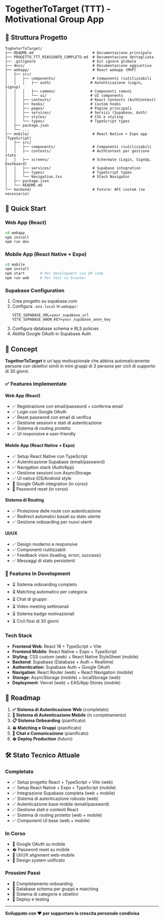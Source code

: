 # TogetherToTarget (TTT) - Motivational Group App

## 📁 Struttura Progetto

```
TogheterToTarget/
├── README.md                           # Documentazione principale
├── PROGETTO_TTT_RIASSUNTO_COMPLETO.md  # Documentazione dettagliata
├── .gitignore                          # Git ignore globale
├── docs/                               # Documentazione aggiuntiva
├── webapp/                             # React webapp (MVP)
│   ├── src/
│   │   ├── components/                 # Componenti riutilizzabili
│   │   │   ├── auth/                  # Autenticazione (Login, Signup)
│   │   │   ├── common/                # Componenti comuni
│   │   │   └── ui/                    # UI components
│   │   ├── contexts/                  # React Contexts (AuthContext)
│   │   ├── hooks/                     # Custom hooks
│   │   ├── pages/                     # Pagine principali
│   │   ├── services/                  # Servizi (Supabase, Auth)
│   │   ├── styles/                    # CSS e styling
│   │   └── types/                     # TypeScript types
│   ├── package.json
│   └── ...
├── mobile/                             # React Native + Expo app (TypeScript)
│   ├── src/
│   │   ├── components/                 # Componenti riutilizzabili
│   │   ├── contexts/                   # AuthContext per gestione stato
│   │   ├── screens/                    # Schermate (Login, SignUp, Dashboard)
│   │   ├── services/                   # Supabase integration
│   │   ├── types/                      # TypeScript types
│   │   └── Navigation.tsx              # Stack Navigator
│   ├── package.json
│   └── README.md
└── backend/                            # Future: API custom (se necessario)
```

## 🚀 Quick Start

### Web App (React)

```bash
cd webapp
npm install
npm run dev
```

### Mobile App (React Native + Expo)

```bash
cd mobile
npm install
npm start       # Per development con QR code
npm run web     # Per test su browser
```

### Supabase Configuration

1. Crea progetto su supabase.com
2. Configura `.env.local` in `webapp/`:
   ```
   VITE_SUPABASE_URL=your_supabase_url
   VITE_SUPABASE_ANON_KEY=your_supabase_anon_key
   ```
3. Configura database schema e RLS policies
4. Abilita Google OAuth in Supabase Auth

## 🎯 Concept

**TogetherToTarget** è un'app motivazionale che abbina automaticamente persone con obiettivi simili in mini gruppi di 3 persone per cicli di supporto di 30 giorni.

### ✅ Features Implementate

#### Web App (React)
- ✅ Registrazione con email/password + conferma email
- ✅ Login con Google OAuth
- ✅ Reset password con email di verifica
- ✅ Gestione sessioni e stati di autenticazione
- ✅ Sistema di routing protetto
- ✅ UI responsive e user-friendly

#### Mobile App (React Native + Expo)
- ✅ Setup React Native con TypeScript
- ✅ Autenticazione Supabase (email/password)
- ✅ Navigation stack (Auth/App)
- ✅ Gestione sessioni con AsyncStorage
- ✅ UI nativa iOS/Android style
- 🔄 Google OAuth integration (in corso)
- 🔄 Password reset (in corso)

#### Sistema di Routing

- ✅ Protezione delle route con autenticazione
- ✅ Redirect automatici basati su stato utente
- ✅ Gestione onboarding per nuovi utenti

#### UI/UX

- ✅ Design moderno e responsive
- ✅ Componenti riutilizzabili
- ✅ Feedback visivi (loading, errori, successi)
- ✅ Messaggi di stato persistenti

### 🔄 Features In Development

- ⏳ Sistema onboarding completo
- ⏳ Matching automatico per categoria
- ⏳ Chat di gruppo
- ⏳ Video meeting settimanali
- ⏳ Sistema badge motivazionali
- ⏳ Cicli fissi di 30 giorni

### Tech Stack

- **Frontend Web**: React 18 + TypeScript + Vite
- **Frontend Mobile**: React Native + Expo + TypeScript
- **Styling**: CSS custom (web) + React Native StyleSheet (mobile)
- **Backend**: Supabase (Database + Auth + Realtime)
- **Authentication**: Supabase Auth + Google OAuth
- **Navigation**: React Router (web) + React Navigation (mobile)
- **Storage**: AsyncStorage (mobile) + localStorage (web)
- **Deployment**: Vercel (web) + EAS/App Stores (mobile)

## 📱 Roadmap

1. **✅ Sistema di Autenticazione Web** (completato)
2. **🔄 Sistema di Autenticazione Mobile** (in completamento)
3. **📋 Sistema Onboarding** (pianificato)
4. **� Matching e Gruppi** (pianificato)
5. **💬 Chat e Comunicazione** (pianificato)
6. **� Deploy Production** (futuro)

## 🛠️ Stato Tecnico Attuale

### Completato

- ✅ Setup progetto React + TypeScript + Vite (web)
- ✅ Setup React Native + Expo + TypeScript (mobile)
- ✅ Integrazione Supabase completa (web + mobile)
- ✅ Sistema di autenticazione robusto (web)
- ✅ Autenticazione base mobile (email/password)
- ✅ Gestione stati e contesti React
- ✅ Sistema di routing protetto (web + mobile)
- ✅ Componenti UI base (web + mobile)

### In Corso

- 🔄 Google OAuth su mobile
- � Password reset su mobile
- 🔄 UI/UX alignment web-mobile
- 🔄 Design system unificato

### Prossimi Passi

- 🔧 Completamento onboarding
- 🔧 Database schema per gruppi e matching
- 🔧 Sistema di categorie e obiettivi
- 🔧 Deploy e testing

---

**Sviluppato con ❤️ per supportare la crescita personale condivisa**
